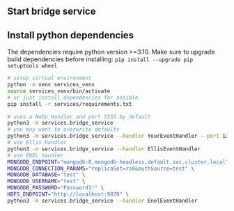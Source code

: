 ## Start bridge service

## Install python dependencies 

The dependencies require python version >=3.10. Make sure to upgrade build dependencies before installing:
`pip install --upgrade pip setuptools wheel`

```bash
# setup virtual environment 
python -m venv services_venv
source services_venv/bin/activate
# or just install dependencies for ansible
pip install -r services/requirements.txt
```

```bash
# uses a NoOp Handler and port 5555 by default
python3 -m services.bridge_service
# you may want to overwrite defaults
python3 -m services.bridge_service --handler YourEventHandler --port 1234
# use Ellis handler
python3 -m services.bridge_service --handler EllisEventHandler 
# use ENEL handler
MONGODB_ENDPOINT="mongodb-0.mongodb-headless.default.svc.cluster.local" \
MONGODB_CONNECTION_PARAMS="replicaSet=rs0&authSource=test" \
MONGODB_DATABASE="test" \
MONGODB_USERNAME="test" \
MONGODB_PASSWORD="Password1!" \
HDFS_ENDPOINT="http://localhost:9870" \
python3 -m services.bridge_service --handler EnelEventHandler 
```

